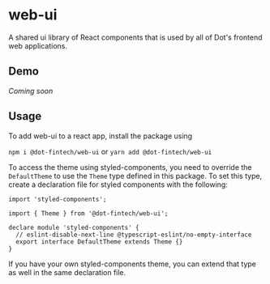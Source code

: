 # web-ui

A shared ui library of React components that is used by all of Dot's frontend web applications.

## Demo

*Coming soon*

## Usage

To add web-ui to a react app, install the package using 

```npm i @dot-fintech/web-ui``` or ```yarn add @dot-fintech/web-ui```

To access the theme using styled-components, you need to override the `DefaultTheme` to use the `Theme` type defined in this package. 
To set this type, create a declaration file for styled components with the following:

```
import 'styled-components';

import { Theme } from '@dot-fintech/web-ui';

declare module 'styled-components' {
  // eslint-disable-next-line @typescript-eslint/no-empty-interface
  export interface DefaultTheme extends Theme {}
}
```

If you have your own styled-components theme, you can extend that type as well in the same declaration file.
